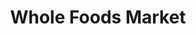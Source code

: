 ---
title: "Whole Foods Market"
url: /new-york/whole-foods-market-west-125th-street/
shop: supermarket
---